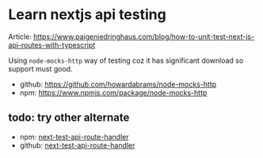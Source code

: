 # Learn nextjs api testing

Article: https://www.paigeniedringhaus.com/blog/how-to-unit-test-next-js-api-routes-with-typescript

Using `node-mocks-http` way of testing coz it has significant download so support must good.

- github: https://github.com/howardabrams/node-mocks-http
- npm: https://www.npmjs.com/package/node-mocks-http

## todo: try other alternate

- npm: [next-test-api-route-handler](https://www.npmjs.com/package/next-test-api-route-handler)
- github: [next-test-api-route-handler](https://github.com/Xunnamius/next-test-api-route-handler)
